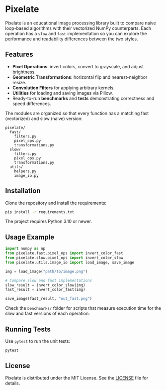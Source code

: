 # Pixelate

Pixelate is an educational image processing library built to compare naive loop-based algorithms with their vectorized NumPy counterparts. Each operation has a `slow` and `fast` implementation so you can explore the performance and readability differences between the two styles.

## Features

- **Pixel Operations**: invert colors, convert to grayscale, and adjust brightness.
- **Geometric Transformations**: horizontal flip and nearest-neighbor resize.
- **Convolution Filters** for applying arbitrary kernels.
- **Utilities** for loading and saving images via Pillow.
- Ready-to-run **benchmarks** and **tests** demonstrating correctness and speed differences.

The modules are organized so that every function has a matching fast (vectorized) and slow (naive) version:

```
pixelate/
  fast/
    filters.py
    pixel_ops.py
    transformations.py
  slow/
    filters.py
    pixel_ops.py
    transformations.py
  utils/
    helpers.py
    image_io.py
```

## Installation

Clone the repository and install the requirements:

```bash
pip install -r requirements.txt
```

The project requires Python 3.10 or newer.

## Usage Example

```python
import numpy as np
from pixelate.fast.pixel_ops import invert_color_fast
from pixelate.slow.pixel_ops import invert_color_slow
from pixelate.utils.image_io import load_image, save_image

img = load_image("path/to/image.png")

# Compare slow and fast implementations
slow_result = invert_color_slow(img)
fast_result = invert_color_fast(img)

save_image(fast_result, "out_fast.png")
```

Check the `benchmarks/` folder for scripts that measure execution time for the slow and fast versions of each operation.

## Running Tests

Use `pytest` to run the unit tests:

```bash
pytest
```

## License

Pixelate is distributed under the MIT License. See the [LICENSE](LICENSE) file for details.
